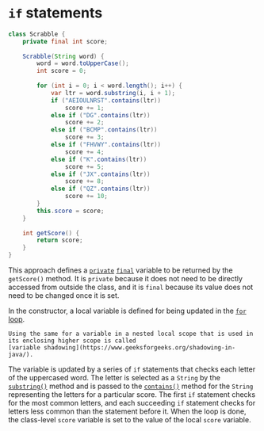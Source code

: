 # `if` statements

```java
class Scrabble {
    private final int score;
    
    Scrabble(String word) {
        word = word.toUpperCase();
        int score = 0;
        
        for (int i = 0; i < word.length(); i++) {
            var ltr = word.substring(i, i + 1);
            if ("AEIOULNRST".contains(ltr))
                score += 1;
            else if ("DG".contains(ltr))
                score += 2;
            else if ("BCMP".contains(ltr))
                score += 3;
            else if ("FHVWY".contains(ltr))
                score += 4;
            else if ("K".contains(ltr))
                score += 5;
            else if ("JX".contains(ltr))
                score += 8;
            else if ("QZ".contains(ltr))
                score += 10;
        }
        this.score = score;
    }
    
    int getScore() {
        return score;
    }
}
```

This approach defines a [`private`][private] [`final`][final] variable to be returned by the `getScore()` method.
It is `private` because it does not need to be directly accessed from outside the class, and it is `final`
because its value does not need to be changed once it is set.

In the constructor, a local variable is defined for being updated in the [`for` loop][for-loop].

~~~~exercism/note
Using the same for a variable in a nested local scope that is used in its enclosing higher scope is called
[variable shadowing](https://www.geeksforgeeks.org/shadowing-in-java/).
~~~~

The variable is updated  by a series of `if` statements that checks each letter of the uppercased word.
The letter is selected as a `String` by the [`substring()`][substring] method and is passed to the
[`contains()`][contains] method for the `String` representing the letters for a particular score.
The first `if` statement checks for the most common letters, and each succeeding `if` statement
checks for letters less common than the statement before it.
When the loop is done, the class-level `score` variable is set to the value of the local `score` variable.

[private]: https://en.wikibooks.org/wiki/Java_Programming/Keywords/private
[final]: https://en.wikibooks.org/wiki/Java_Programming/Keywords/final
[for-loop]: https://www.geeksforgeeks.org/java-for-loop-with-examples/
[substring]: https://docs.oracle.com/javase/7/docs/api/java/lang/String.html#substring(int,%20int)
[contains]: https://docs.oracle.com/javase/7/docs/api/java/lang/String.html#contains(java.lang.CharSequence)
